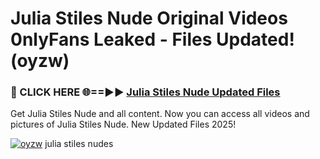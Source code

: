 # Julia Stiles Nude Original Videos 0nlyFans Leaked - Files Updated! (oyzw)

<h3>🔴 CLICK HERE 🌐==►► <a href="https://tinyurl.com/yrmya6cz" rel="nofollow">Julia Stiles Nude Updated Files</a></h3>

Get Julia Stiles Nude and all content. Now you can access all videos and pictures of Julia Stiles Nude. New Updated Files 2025!

[![oyzw](https://i.imgur.com/FMdXYCs.gif)](https://tinyurl.com/yrmya6cz)
julia stiles nudes